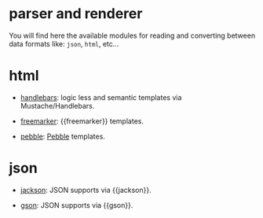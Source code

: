 # parser and renderer

You will find here the available modules for reading and converting between data formats like: ```json```, ```html```, etc...

# html

* [handlebars](/doc/hbs): logic less and semantic templates via Mustache/Handlebars.

* [freemarker](/doc/ftl): {{freemarker}} templates.

* [pebble](/doc/pebble): [Pebble](http://www.mitchellbosecke.com/pebble) templates.

# json

* [jackson](/doc/jackson): JSON supports via {{jackson}}.

* [gson](/doc/gson): JSON supports via {{gson}}.
